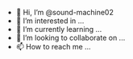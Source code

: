 
- 👋 Hi, I’m @sound-machine02
- 👀 I’m interested in ...
- 🌱 I’m currently learning ...
- 💞️ I’m looking to collaborate on ...
- 📫 How to reach me ...

<!---
sound-machine02/sound-machine02 is a ✨ special ✨ repository because its `README.md` (this file) appears on your GitHub profile.
You can click the Preview link to take a look at your changes.
--->

<!--![Profile](https://komarev.com/ghpvc/?username=sound-machine02) -->
